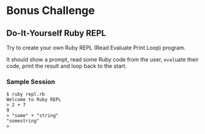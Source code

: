 # Bonus Challenge

## Do-It-Yourself Ruby REPL

Try to create your own Ruby REPL (Read Evaluate Print Loop) program.

It should show a prompt, read some Ruby code from the user, `eval`uate their code, print the result and loop back to the start.

### Sample Session

```
$ ruby repl.rb
Welcome to Ruby REPL
> 2 + 7
9
> "some" + "string"
"somestring"
>
```
